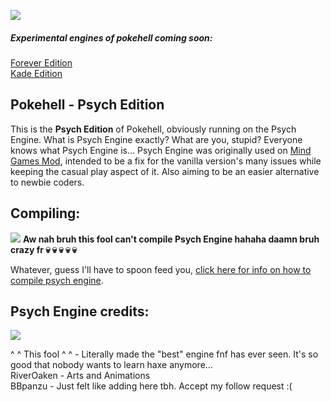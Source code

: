 ![](https://github.com/Sylveondev/pokehell-fnf/blob/main/docs/img/Pokehell-logo.png?raw=true)
##### Experimental engines of pokehell coming soon:
[Forever Edition](https://github.com/Sylveondev/pokehell-fnf/tree/forever)<br>
[Kade Edition](https://github.com/Sylveondev/pokehell-fnf/tree/kade)
## Pokehell - Psych Edition
This is the **Psych Edition** of Pokehell, obviously running on the Psych Engine. What is Psych Engine exactly? What are you, stupid? Everyone knows what Psych Engine is... Psych Engine was originally used on [Mind Games Mod](https://gamebanana.com/mods/301107), intended to be a fix for the vanilla version's many issues while keeping the casual play aspect of it. Also aiming to be an easier alternative to newbie coders.

## Compiling:
![](https://loopnewslive.blob.core.windows.net/liveimage/sites/default/files/2020-04/eNsS4urpfL.jpg)
**Aw nah bruh this fool can't compile __Psych Engine__ hahaha daamn bruh crazy fr 💀 💀 💀 💀 💀**

Whatever, guess I'll have to spoon feed you, [click here for info on how to compile psych engine](https://github.com/ShadowMario/FNF-PsychEngine/tree/0.4.2#installation).

## Psych Engine credits:
![](https://i.pinimg.com/564x/93/3e/04/933e04f0e421ec70ba66ffbc8ad8534c.jpg)

^ ^ This fool ^ ^ - Literally made the "best" engine fnf has ever seen. It's so good that nobody wants to learn haxe anymore...<br>
RiverOaken - Arts and Animations<br>
BBpanzu - Just felt like adding here tbh. Accept my follow request :(
